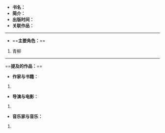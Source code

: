 
- **书名：** 
- **简介：** 
- **出版时间：** 
- **关联作品：** 

---

- ==**主要角色：**== 

1. 青柳

---

==**提及的作品：**== 

- **作家与书籍：** 
1. 

- **导演与电影：** 
1. 

- **音乐家与音乐：** 
1. 
